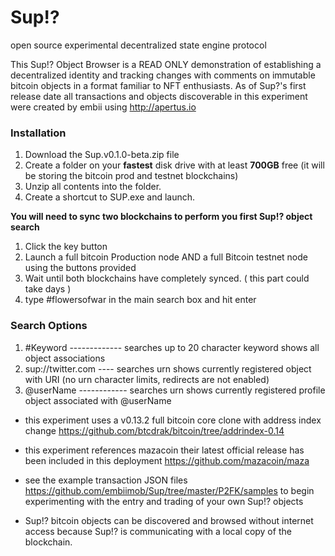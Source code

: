 # Sup!? 
open source experimental decentralized state engine protocol


This Sup!? Object Browser is a READ ONLY demonstration of establishing a decentralized identity and tracking changes with comments on immutable bitcoin objects in a format familiar to NFT enthusiasts. As of Sup?'s first release date all transactions and objects discoverable in this experiment were created by embii using http://apertus.io

### **Installation**

1. Download the Sup.v0.1.0-beta.zip file
2. Create a folder on your **fastest** disk drive with at least **700GB** free (it will be storing the bitcoin prod and testnet blockchains)
3. Unzip all contents into the folder.
4. Create a shortcut to SUP.exe and launch.

**You will need to sync two blockchains to perform you first Sup!? object search**

1. Click the key button
2. Launch a full bitcoin Production node AND a full Bitcoin testnet node using the buttons provided
3. Wait until both blockchains have completely synced. ( this part could take days )
4.  type #flowersofwar in the main search box and hit enter


### **Search Options**

1. #Keyword ------------- searches up to 20 character keyword shows all object associations
2. sup://twitter.com ---- searches urn shows currently registered object with URI  (no urn character limits, redirects are not enabled)
3. @userName ------------ searches urn shows currently registered profile object associated with @userName



- this experiment uses a v0.13.2 full bitcoin core clone with address index change https://github.com/btcdrak/bitcoin/tree/addrindex-0.14

- this experiment references mazacoin their latest official release has been included in this deployment https://github.com/mazacoin/maza

- see the example transaction JSON files https://github.com/embiimob/Sup/tree/master/P2FK/samples to begin experimenting with the entry and trading of your own Sup!? objects

- Sup!? bitcoin objects can be discovered and browsed without internet access because Sup!? is communicating with a local copy of the blockchain.
